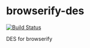 # browserify-des

[![Build Status](https://travis-ci.org/crypto-browserify/browserify-des.svg)](https://travis-ci.org/crypto-browserify/browserify-des)

DES for browserify

